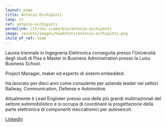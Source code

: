 ```yaml
---
layout: page
title: Antonio Occhipinti
lang: it
ref: antonio-occhipinti
permalink: /it/chi-siamo/bio/antonio-occhipinti
image: /assets/images/headshots/antonio-occhipinti.png
child_of_ref: team
---
```


Laurea triennale in Ingegneria Elettronica conseguita presso l'Università degli studi di Pisa e Master in Business Administration presso la Luiss Business School.

Project Manager, maker ed esperto di sistemi embedded.

Ha lavorato per dieci anni come consulente per aziende leader nei settori Railway, Communication, Defense e Automotive.

Attualmente è Lead Engineer presso una delle più grandi multinazionali del settore automobilistico e si occupa di coordinare la progettazione della parte elettronica di componenti meccatronici per autoveicoli.

[LinkedIn](https://www.linkedin.com/in/antonio-occhipinti-09b26637/)
